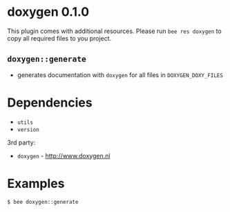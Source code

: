 doxygen 0.1.0
=============
This plugin comes with additional resources.
Please run `bee res doxygen` to copy all required files to you project.

`doxygen::generate`
-------------------
- generates documentation with `doxygen` for all files in `DOXYGEN_DOXY_FILES`


Dependencies
============
- `utils`
- `version`

3rd party:
- `doxygen` - http://www.doxygen.nl


Examples
========
```
$ bee doxygen::generate
```
